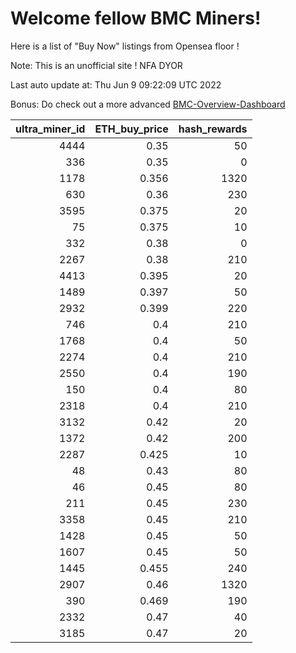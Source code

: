# Welcome fellow BMC Miners!
Here is a list of "Buy Now" listings from Opensea floor !

Note: This is an unofficial site ! NFA DYOR

Last auto update at: Thu Jun  9 09:22:09 UTC 2022

Bonus: Do check out a more advanced [BMC-Overview-Dashboard](https://dune.com/defifunk/BMC-Overview-Dashboard)


|   ultra_miner_id |   ETH_buy_price |   hash_rewards |
|-----------------:|----------------:|---------------:|
|             4444 |           0.35  |             50 |
|              336 |           0.35  |              0 |
|             1178 |           0.356 |           1320 |
|              630 |           0.36  |            230 |
|             3595 |           0.375 |             20 |
|               75 |           0.375 |             10 |
|              332 |           0.38  |              0 |
|             2267 |           0.38  |            210 |
|             4413 |           0.395 |             20 |
|             1489 |           0.397 |             50 |
|             2932 |           0.399 |            220 |
|              746 |           0.4   |            210 |
|             1768 |           0.4   |             50 |
|             2274 |           0.4   |            210 |
|             2550 |           0.4   |            190 |
|              150 |           0.4   |             80 |
|             2318 |           0.4   |            210 |
|             3132 |           0.42  |             20 |
|             1372 |           0.42  |            200 |
|             2287 |           0.425 |             10 |
|               48 |           0.43  |             80 |
|               46 |           0.45  |             80 |
|              211 |           0.45  |            230 |
|             3358 |           0.45  |            210 |
|             1428 |           0.45  |             50 |
|             1607 |           0.45  |             50 |
|             1445 |           0.455 |            240 |
|             2907 |           0.46  |           1320 |
|              390 |           0.469 |            190 |
|             2332 |           0.47  |             40 |
|             3185 |           0.47  |             20 |